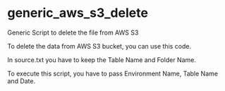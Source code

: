 # generic_aws_s3_delete
Generic Script to delete the file from AWS S3

To delete the data from AWS S3 bucket, you can use this code.

In source.txt you have to keep the Table Name and Folder Name.

To execute this script, you have to pass Environment Name, Table Name and Date.
